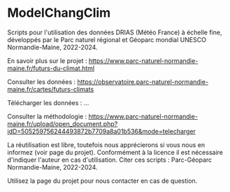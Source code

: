 # ModelChangClim
Scripts pour l'utilisation des données DRIAS (Météo France) à échelle fine, développés par le Parc naturel régional et Géoparc mondial UNESCO Normandie-Maine, 2022-2024.


En savoir plus sur le projet : https://www.parc-naturel-normandie-maine.fr/futurs-du-climat.html

Consulter les données : https://observatoire.parc-naturel-normandie-maine.fr/cartes/futurs-climats

Télécharger les données : ...

Consulter la méthodologie : https://www.parc-naturel-normandie-maine.fr/upload/open_document.php?idD=505259756244493872b7709a8a01b536&mode=telecharger

La réutilisation est libre, toutefois nous apprécierons si vous nous en informez (voir page du projet). Conformément à la licence il est nécessaire d'indiquer l'auteur en cas d'utilisation. Citer ces scripts : Parc-Géoparc Normandie-Maine, 2022-2024.

Utilisez la page du projet pour nous contacter en cas de question.
